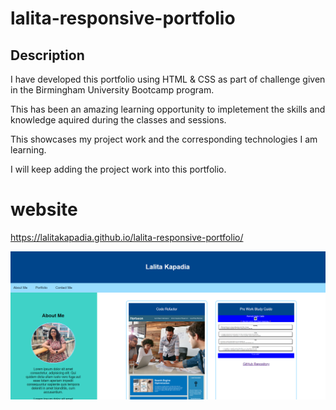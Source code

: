 # lalita-responsive-portfolio

## Description
I have developed this portfolio using HTML & CSS as part of challenge given in the Birmingham University Bootcamp program. 

This has been an amazing learning opportunity to impletement the skills and knowledge aquired during the classes and sessions.

This showcases my project work and the corresponding technologies I am learning.

I will keep adding the project work into this portfolio.

# website
https://lalitakapadia.github.io/lalita-responsive-portfolio/

![alt text](assets/images/screenshot.png)